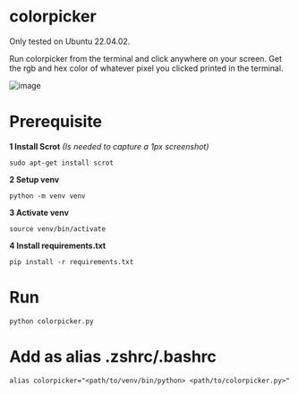 # colorpicker
Only tested on Ubuntu 22.04.02.

Run colorpicker from the terminal and click anywhere on your screen. 
Get the rgb and hex color of whatever pixel you clicked printed in the terminal.


![image](https://user-images.githubusercontent.com/120788835/234975069-d8b4f7a1-39c1-47fb-b3c6-e756e1c96677.png)


# Prerequisite
**1 Install Scrot** *(Is needed to capture a 1px screenshot)*  
```
sudo apt-get install scrot
```

**2 Setup venv**  
```
python -m venv venv
```

**3 Activate venv**  
```
source venv/bin/activate
```

**4 Install requirements.txt**  
```
pip install -r requirements.txt
```  

# Run
```
python colorpicker.py
```

# Add as alias .zshrc/.bashrc  
```
alias colorpicker="<path/to/venv/bin/python> <path/to/colorpicker.py>"
```
